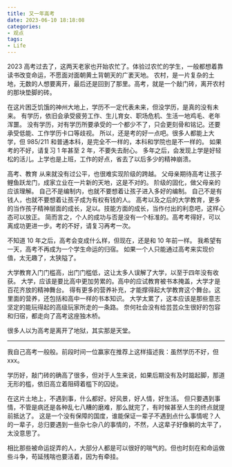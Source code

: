 ```yaml
---
title: 又一年高考
date: 2023-06-10 18:18:08
categories:
- 观点
tags:
- Life
---
```


2023 高考过去了，这两天老家也开始农忙了。体验过农忙的学生，一般都想着靠读书改变命运，不愿面对面朝黄土背朝天的广袤天地。
农村，是一片复杂的土地，无数的人想要离开，最后还是回到了那里。高考，就是一个敲门砖，离开农村的那块垫脚的砖。

在这片困乏饥饿的神州大地上，学历不一定代表未来，但没学历，是真的没有未来。
有学历，依旧会承受疲劳工作、生儿育女、职场危机、生活一地鸡毛、老年浑噩。
没有学历，对有学历所要承受的一个都少不了，只会更刻骨和铭记。还要承受低能、工作学历卡口等歧视。
所以，还是考的好一点吧。很多人都能上大学，但 985/211 和普通本科，是完全不一样的，本科和学院也是不一样的。
如果考的不好，请复习 1 年甚至 2 年，不要失去耐心。
多年之后，会发现上学是好轻松的活儿。上学也是上班，工作的好点，省去了以后多少的精神崩溃。

<!-- more -->

高考、教育 从来就没有过公平，也很难实现阶级的跨越。
父母亲期待高考让孩子鲤鱼跃龙门，成家立业在一片新的天地，这是不对的。
阶级的固化，做父母亲的应该理解。
自己不是编制内，也就不要想着让孩子进入多好的编制。
自己不是有钱人，也就不要想着让孩子成为有权有钱的人。
高考以及之后的大学教育，更多的当作孩子精神层面的成长，足以。技能方面的成长，当作付出的利息吧，这样心态可以放正。
简而言之，个人的成功与否是没有一个标准的。高考考得好，可以离成功更进一步。考的不好，请复习再考一次。

不知道 10 年之后，高考会变成什么样，但现在，还是和 10 年前一样。
我希望有一天，高考不再成为一个学生命运的归宿。
如果一个人只能通过高考来实现价值，太无趣了，太狭隘了。

大学教育入门门槛高，出门门槛低，这让太多人误解了大学，以至于四年没有收获。
大学，应该是要比高中更加劳累的。高中的应试教育被书本掩盖，大学才是百花齐放的精神舞台。
得有更多的营养补充，才能撑得起大学教育这个舞台。这里面的营养，还包括和高中一样的书本知识。
大学太累了，这本应该是那些意志坚定的能玩得起的高级玩家所走的一条路。
奈何社会没有给芸芸众生很好的包容和归宿，都走向了高考这座独木桥。

很多人以为高考是离开了地狱，其实那是天堂。

---- 

我自己高考一般般。前段时间一位赢家在推荐上这样描述我：虽然学历不好，但xxx。

学历好，敲门砖的确高了很多，但对于人生来说，如果后期没有及时踮起脚，那道无形的槛，依旧高立着阻碍着槛下的囚徒。

在这片土地上，不遇到事，什么都好。好风景，好人情，好生活。
但只要遇到事情，不管是病还是各种乱七八糟的磨难，那么就完了，有时候甚至人生的终点就提前抵达了。
这是一个没有保障的国度，谁能保证一辈子不遇到点什么事情呢？人的一辈子，总归要遇到一些杂七杂八的事情的，不然，人这辈子好像躺的太平了，太没意思了。

相比那些被命运捉弄的人，大部分人都是可以很好的喘气的。但也时刻在和命运做些斗争，苟延残喘也要活着，因为有牵挂。
